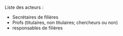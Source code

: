 Liste des acteurs :
- Secrétaires de filières
- Profs (titulaires, non titulaires; chercheurs ou non)
- responsables de filières

